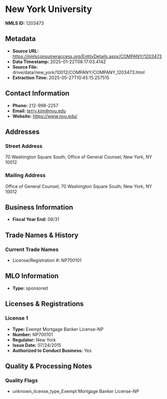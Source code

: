 # New York University

**NMLS ID:** 1203473

## Metadata
- **Source URL:** https://nmlsconsumeraccess.org/EntityDetails.aspx/COMPANY/1203473
- **Data Timestamp:** 2025-01-22T08:17:03.414Z
- **Source File:** drive/data/new_york/10012/COMPANY/COMPANY_1203473.html
- **Extraction Time:** 2025-05-27T10:45:15.257515

## Contact Information
- **Phone:** 212-998-2257
- **Email:** terry.kim@nyu.edu
- **Website:** https://www.nyu.edu/

## Addresses
### Street Address
70 Washington Square South; Office of General Counsel; New York, NY 10012

### Mailing Address
Office of General Counsel; 70 Washington Square South; New York, NY 10012

## Business Information
- **Fiscal Year End:** 08/31

## Trade Names & History
### Current Trade Names
- License/Registration #: NP700101

## MLO Information
- **Type:** sponsored

## Licenses & Registrations

### License 1
- **Type:** Exempt Mortgage Banker License-NP
- **Number:** NP700101
- **Regulator:** New York
- **Issue Date:** 07/24/2015
- **Authorized to Conduct Business:** Yes

## Quality & Processing Notes
### Quality Flags
- unknown_license_type_Exempt Mortgage Banker License-NP
